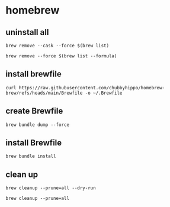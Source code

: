 # homebrew
## uninstall all
```shell
brew remove --cask --force $(brew list)
```
```shell
brew remove --force $(brew list --formula)
```
## install brewfile
```shell
curl https://raw.githubusercontent.com/chubbyhippo/homebrew-brew/refs/heads/main/Brewfile -o ~/.Brewfile
```
## create Brewfile
```shell
brew bundle dump --force
```
## install Brewfile
```shell
brew bundle install
```
## clean up
```shell
brew cleanup --prune=all --dry-run
```
```shell
brew cleanup --prune=all
```
